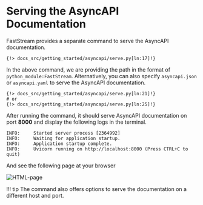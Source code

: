 # Serving the AsyncAPI Documentation

FastStream provides a separate command to serve the AsyncAPI documentation.

``` shell
{!> docs_src/getting_started/asyncapi/serve.py[ln:17]!}
```

In the above command, we are providing the path in the format of `python_module:FastStream`. Alternatively, you can also specify `asyncapi.json` or `asyncapi.yaml` to serve the AsyncAPI documentation.

``` shell
{!> docs_src/getting_started/asyncapi/serve.py[ln:21]!}
# or
{!> docs_src/getting_started/asyncapi/serve.py[ln:25]!}
```

After running the command, it should serve AsyncAPI documentation on port **8000** and display the following logs in the terminal.

``` shell
INFO:     Started server process [2364992]
INFO:     Waiting for application startup.
INFO:     Application startup complete.
INFO:     Uvicorn running on http://localhost:8000 (Press CTRL+C to quit)
```

And see the following page at your browser

![HTML-page](/assets/img/AsyncAPI-basic-html.png)

!!! tip
    The command also offers options to serve the documentation on a different host and port.
